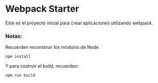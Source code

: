 # Webpack Starter

Este es el proyecto inicial para crear aplicaciones utilizando webpack.

### Notas:
Recuerden reconstruir los modulos de Node.
```
npm install
```

Y para costruir el build, recuerden:
```
npm run build
```